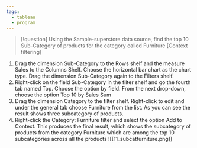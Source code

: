 ```yaml
---
tags:
  - tableau
  - program
---
```

>[!question] Using the Sample-superstore data source, find the top 10 Sub-Category of products for the category called Furniture \[Context filtering\]

1. Drag the dimension Sub-Category to the Rows shelf and the measure Sales to the Columns Shelf. Choose the horizontal bar chart as the chart type. Drag the dimension Sub-Category again to the Filters shelf. 
2. Right-click on the field Sub-Category in the filter shelf and go the fourth tab named Top. Choose the option by field. From the next drop-down, choose the option Top 10 by Sales Sum 
3. Drag the dimension Category to the filter shelf. Right-click to edit and under the general tab choose Furniture from the list. As you can see the result shows three subcategory of products. 
4. Right-click the Category: Furniture filter and select the option Add to Context. This produces the final result, which shows the subcategory of products from the category Furniture which are among the top 10 subcategories across all the products
![[11_subcatfurniture.png]]